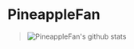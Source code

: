 # PineappleFan

> <img align="center" alt="PineappleFan's github stats" src="https://github-readme-stats-rust-six.vercel.app/api?username=PineaFan&show_icons=true&hide_border=true&theme=dark" />
